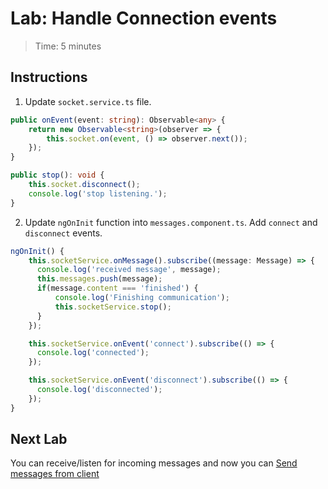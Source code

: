 # Lab: Handle Connection events

> Time: 5 minutes

## Instructions

1. Update `socket.service.ts` file.

```ts
public onEvent(event: string): Observable<any> {
    return new Observable<string>(observer => {
        this.socket.on(event, () => observer.next());
    });
}

public stop(): void {
    this.socket.disconnect();
    console.log('stop listening.');
}
```

2. Update `ngOnInit` function into `messages.component.ts`. Add `connect` and `disconnect` events.

```ts
ngOnInit() {
    this.socketService.onMessage().subscribe((message: Message) => {
      console.log('received message', message);
      this.messages.push(message);
      if(message.content === 'finished') {
          console.log('Finishing communication');
          this.socketService.stop();
      }
    });

    this.socketService.onEvent('connect').subscribe(() => {
      console.log('connected');
    });

    this.socketService.onEvent('disconnect').subscribe(() => {
      console.log('disconnected');
    });
}
```

## Next Lab

You can receive/listen for incoming messages and now you can [Send messages from client](lab-05.md)
